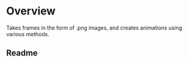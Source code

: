 # Overview #
Takes frames in the form of .png images, and creates animations using various methods.

## Readme ##